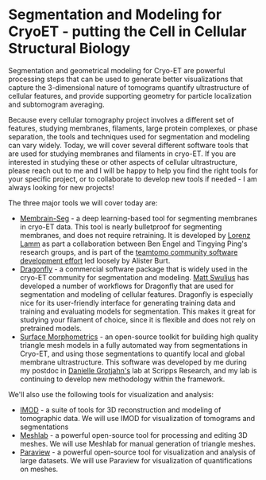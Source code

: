 # Segmentation and Modeling for CryoET - putting the Cell in Cellular Structural Biology

Segmentation and geometrical modeling for Cryo-ET are powerful processing steps that can be used to 
generate better visualizations that capture the 3-dimensional nature of tomograms
quantify ultrastructure of cellular features, 
and provide supporting geometry for particle localization and subtomogram averaging.

Because every cellular tomography project involves a different set of features, studying membranes, filaments, large protein complexes, or phase separation, the tools and techniques used for segmentation and modeling can vary widely.
Today, we will cover several different software tools that are used for studying membranes and filaments in cryo-ET. If you are interested in studying these or other aspects of cellular ultrastructure, please reach out to me and I will be happy to help you find the right tools for your specific project, or to collaborate to develop new tools if needed - I am always looking for new projects!

The three major tools we will cover today are:

* [Membrain-Seg](https://github.com/teamtomo/membrain-seg) - a deep learning-based tool for segmenting membranes in cryo-ET data. This tool is nearly bulletproof for segmenting membranes, and does not require retraining. It is developed by [Lorenz Lamm](https://scholar.google.com/citations?user=HscyH3QAAAAJ) as part a collaboration between Ben Engel and Tingying Ping's research groups, and is part of the [teamtomo community software development effort](https://github.com/teamtomo) led loosely by Alister Burt.
* [Dragonfly](https://www.objectresearch.com/dragonfly) - a commercial software package that is widely used in the cryo-ET community for segmentation and modeling. [Matt Swulius](https://pure.psu.edu/en/persons/matthew-t-swulius) has developed a number of workflows for Dragonfly that are used for segmentation and modeling of cellular features. Dragonfly is especially nice for its user-friendly interface for generating training data and training and evaluating models for segmentation. This makes it great for studying your filament of choice, since it is flexible and does not rely on pretrained models.
* [Surface Morphometrics](https://github.com/grotjahnlab/surface_morphometrics) - an open-source toolkit for building high quality triangle mesh models in a fully automated way from segmentations in Cryo-ET, and using those segmentations to quantify local and global membrane ultrastructure. This software was developed by me during my postdoc in [Danielle Grotjahn's](https://grotjahnlab.org) lab at Scripps Research, and my lab is continuing to develop new methodology within the framework. 

We'll also use the following tools for visualization and analysis:

* [IMOD](https://bio3d.colorado.edu/imod/) - a suite of tools for 3D reconstruction and modeling of tomographic data. We will use IMOD for visualization of tomograms and segmentations
* [Meshlab](https://www.meshlab.net/) - a powerful open-source tool for processing and editing 3D meshes. We will use Meshlab for manual generation of triangle meshes.
* [Paraview](https://www.paraview.org/) - a powerful open-source tool for visualization and analysis of large datasets. We will use Paraview for visualization of quantifications on meshes.
